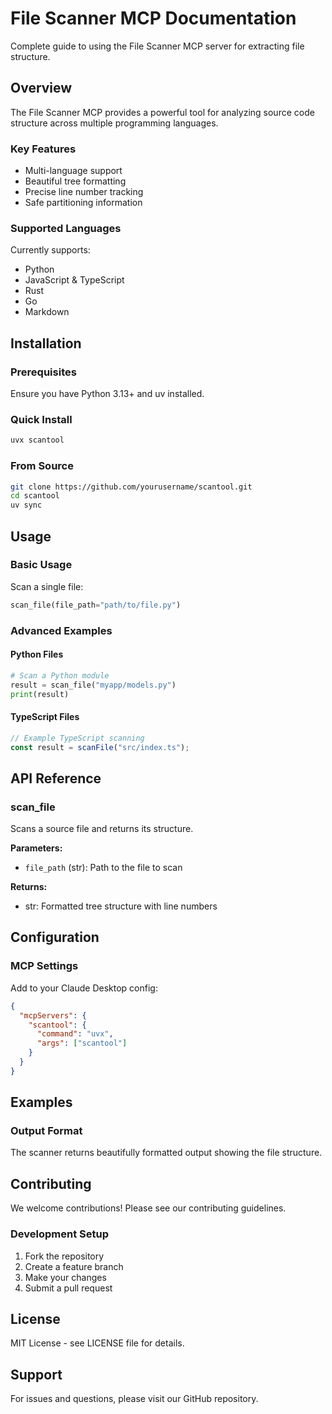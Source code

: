 # File Scanner MCP Documentation

Complete guide to using the File Scanner MCP server for extracting file structure.

## Overview

The File Scanner MCP provides a powerful tool for analyzing source code structure across multiple programming languages.

### Key Features

- Multi-language support
- Beautiful tree formatting
- Precise line number tracking
- Safe partitioning information

### Supported Languages

Currently supports:
- Python
- JavaScript & TypeScript
- Rust
- Go
- Markdown

## Installation

### Prerequisites

Ensure you have Python 3.13+ and uv installed.

### Quick Install

```bash
uvx scantool
```

### From Source

```bash
git clone https://github.com/yourusername/scantool.git
cd scantool
uv sync
```

## Usage

### Basic Usage

Scan a single file:

```python
scan_file(file_path="path/to/file.py")
```

### Advanced Examples

#### Python Files

```python
# Scan a Python module
result = scan_file("myapp/models.py")
print(result)
```

#### TypeScript Files

```typescript
// Example TypeScript scanning
const result = scanFile("src/index.ts");
```

## API Reference

### scan_file

Scans a source file and returns its structure.

**Parameters:**
- `file_path` (str): Path to the file to scan

**Returns:**
- str: Formatted tree structure with line numbers

## Configuration

### MCP Settings

Add to your Claude Desktop config:

```json
{
  "mcpServers": {
    "scantool": {
      "command": "uvx",
      "args": ["scantool"]
    }
  }
}
```

## Examples

### Output Format

The scanner returns beautifully formatted output showing the file structure.

## Contributing

We welcome contributions! Please see our contributing guidelines.

### Development Setup

1. Fork the repository
2. Create a feature branch
3. Make your changes
4. Submit a pull request

## License

MIT License - see LICENSE file for details.

## Support

For issues and questions, please visit our GitHub repository.
